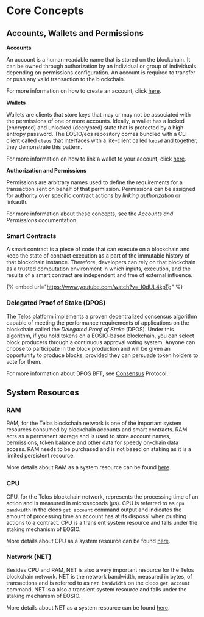 # Core Concepts

## Accounts, Wallets and Permissions

**Accounts**

An account is a human-readable name that is stored on the blockchain. It can be owned through authorization by an individual or group of individuals depending on permissions configuration. An account is required to transfer or push any valid transaction to the blockchain.

For more information on how to create an account, click [here](../../../users/wallets.md).

**Wallets**

Wallets are clients that store keys that may or may not be associated with the permissions of one or more accounts. Ideally, a wallet has a locked (encrypted) and unlocked (decrypted) state that is protected by a high entropy password. The EOSIO/eos repository comes bundled with a CLI client called `cleos` that interfaces with a lite-client called `keosd` and together, they demonstrate this pattern.

For more information on how to link a wallet to your account, click [here](../../../users/wallets.md).

**Authorization and Permissions**

Permissions are arbitrary names used to define the requirements for a transaction sent on behalf of that permission. Permissions can be assigned for authority over specific contract actions by _linking authorization_ or linkauth.

For more information about these concepts, see the _Accounts and Permissions_ documentation.

### Smart Contracts

A smart contract is a piece of code that can execute on a blockchain and keep the state of contract execution as a part of the immutable history of that blockchain instance. Therefore, developers can rely on that blockchain as a trusted computation environment in which inputs, execution, and the results of a smart contract are independent and free of external influence.

{% embed url="https://www.youtube.com/watch?v=_I0dUL4kpTg" %}

### Delegated Proof of Stake (DPOS)

The Telos platform implements a proven decentralized consensus algorithm capable of meeting the performance requirements of applications on the blockchain called the _Delegated Proof of Stake_ (DPOS). Under this algorithm, if you hold tokens on a EOSIO-based blockchain, you can select block producers through a continuous approval voting system. Anyone can choose to participate in the block production and will be given an opportunity to produce blocks, provided they can persuade token holders to vote for them.

For more information about DPOS BFT, see [Consensus](../protocol/consensus\_protocol.md#1-overview) Protocol.

## System Resources

### RAM

RAM, for the Telos blockchain network is one of the important system resources consumed by blockchain accounts and smart contracts. RAM acts as a permanent storage and is used to store account names, permissions, token balance and other data for speedy on-chain data access. RAM needs to be purchased and is not based on staking as it is a limited persistent resource.

More details about RAM as a system resource can be found [here](https://developers.eos.io/manuals/eosio.contracts/latest/index/#ram).

### CPU

CPU, for the Telos blockchain network, represents the processing time of an action and is measured in microseconds (μs). CPU is referred to as `cpu bandwidth` in the cleos `get account` command output and indicates the amount of processing time an account has at its disposal when pushing actions to a contract. CPU is a transient system resource and falls under the staking mechanism of EOSIO.

More details about CPU as a system resource can be found [here](https://developers.eos.io/manuals/eosio.contracts/latest/index/#cpu).

### Network (NET)

Besides CPU and RAM, NET is also a very important resource for the Telos blockchain network. NET is the network bandwidth, measured in bytes, of transactions and is referred to as `net bandwidth` on the cleos `get account` command. NET is a also a transient system resource and falls under the staking mechanism of EOSIO.

More details about NET as a system resource can be found [here](https://developers.eos.io/manuals/eosio.contracts/latest/index/#net).
